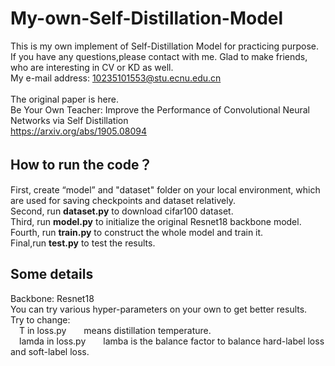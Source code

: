 # My-own-Self-Distillation-Model
This is my own implement of Self-Distillation Model for practicing purpose.  \
If you have any questions,please contact with me. Glad to make friends, who are interesting in CV or KD as well.  \
My e-mail address: 10235101553@stu.ecnu.edu.cn \
\
The original paper is here.  \
Be Your Own Teacher: Improve the Performance of Convolutional Neural Networks via Self Distillation  \
<https://arxiv.org/abs/1905.08094> 

## How to run the code？ 
First, create “model” and "dataset" folder on your local environment, which are used for saving checkpoints and dataset relatively. \
Second, run **dataset.py** to download cifar100 dataset. \
Third, run **model.py** to initialize the original Resnet18 backbone model. \
Fourth, run **train.py** to construct the whole model and train it.  \
Final,run **test.py** to test the results.

## Some details 
Backbone: Resnet18  \
You can try various hyper-parameters on your own to get better results. \
Try to change: \
&emsp;T in loss.py&emsp;&emsp;means distillation temperature.\
&emsp;lamda in loss.py&emsp;&emsp;lamba is the balance factor to balance hard-label loss and soft-label loss. 
